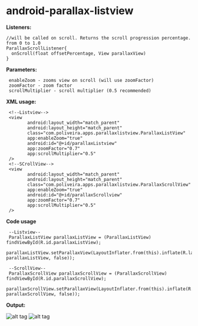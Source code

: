 android-parallax-listview
=========================

**Listeners:**

    //will be called on scroll. Returns the scroll progression percentage. from 0 to 1.0
    ParallaxScrollListener{
      onScroll(float offsetPercentage, View parallaxView)
    }

**Parameters:**

     enableZoom - zooms view on scroll (will use zoomFactor)
     zoomFactor - zoom factor
     scrollMultiplier - scroll multiplier (0.5 recommended)

**XML usage:**

     <!--Listview-->
     <view
            android:layout_width="match_parent"
            android:layout_height="match_parent"
            class="com.poliveira.apps.parallaxlistview.ParallaxListView"
            app:enableZoom="true"
            android:id="@+id/parallaxListview"
            app:zoomFactor="0.7"
            app:scrollMultiplier="0.5"
     />
     <!--SCrollView-->
     <view
            android:layout_width="match_parent"
            android:layout_height="match_parent"
            class="com.poliveira.apps.parallaxlistview.ParallaxScrollView"
            app:enableZoom="true"
            android:id="@+id/parallaxScrollview"
            app:zoomFactor="0.7"
            app:scrollMultiplier="0.5"
     />

**Code usage**

     --Listview--
     ParallaxListView parallaxListView = (ParallaxListView) findViewById(R.id.parallaxListView);
     parallaxListView.setParallaxView(LayoutInflater.from(this).inflate(R.layout.myParallaxView, parallaxListView, false));

     --ScrollView--
     ParallaxScrollView parallaxScrollView = (ParallaxScrollView) findViewById(R.id.parallaxScrollView);
     parallaxScrollView.setParallaxView(LayoutInflater.from(this).inflate(R.layout.myParallaxView, parallaxScrollView, false));
**Output:**

![alt tag](https://github.com/kanytu/android-parallax-listview/blob/master/screenshots/teste.gif)
![alt tag](https://github.com/kanytu/android-parallax-listview/blob/master/screenshots/teste2.gif)
